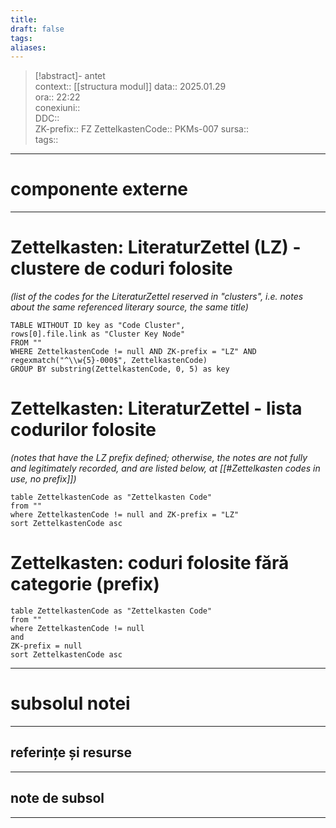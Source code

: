 ```yaml
---
title: 
draft: false
tags: 
aliases:
---
```

> [!abstract]- antet  
> context::  [[structura modul]]
> data:: 2025.01.29  
> ora:: 22:22  
> conexiuni::  
> DDC::  
> ZK-prefix::  FZ
> ZettelkastenCode::  PKMs-007
> sursa::  
> tags::  


---
# componente externe


---


# Zettelkasten: LiteraturZettel (LZ) - clustere de coduri folosite
*(list of the codes for the LiteraturZettel reserved in "clusters", i.e. notes about the same referenced literary source, the same title)*

```dataview
TABLE WITHOUT ID key as "Code Cluster", 
rows[0].file.link as "Cluster Key Node"
FROM ""
WHERE ZettelkastenCode != null AND ZK-prefix = "LZ" AND regexmatch("^\\w{5}-000$", ZettelkastenCode)
GROUP BY substring(ZettelkastenCode, 0, 5) as key
```

# Zettelkasten: LiteraturZettel - lista codurilor folosite
*(notes that have the LZ prefix defined; otherwise, the notes are not fully and legitimately recorded, and are listed below, at [[#Zettelkasten codes in use, no prefix]])*

```dataview
table ZettelkastenCode as "Zettelkasten Code"
from ""
where ZettelkastenCode != null and ZK-prefix = "LZ"
sort ZettelkastenCode asc
```

# Zettelkasten: coduri folosite fără categorie (prefix)

```dataview
table ZettelkastenCode as "Zettelkasten Code"
from ""
where ZettelkastenCode != null
and
ZK-prefix = null
sort ZettelkastenCode asc
```


---
# subsolul notei
---
## referințe și resurse


---
## note de subsol
---


